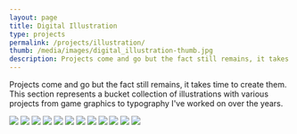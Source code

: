 ```yaml
---
layout: page
title: Digital Illustration
type: projects
permalink: /projects/illustration/
thumb: /media/images/digital_illustration-thumb.jpg
description: Projects come and go but the fact still remains, it takes time to create them. This section represents a bucket collection of illustrations with various projects from game graphics to typography I've worked on over the years.
---
```


Projects come and go but the fact still remains, it takes time to create them. This section represents a bucket collection of illustrations with various projects from game graphics to typography I've worked on over the years.


![](/media/images/digital_illustration_1.jpg)
![](/media/images/digital_illustration_2.jpg)
![](/media/images/digital_illustration_3.jpg)
![](/media/images/digital_illustration_4.jpg)
![](/media/images/digital_illustration_5.jpg)
![](/media/images/digital_illustration_6.jpg)
![](/media/images/digital_illustration_7.jpg)
![](/media/images/digital_illustration_8.jpg)
![](/media/images/digital_illustration_9.jpg)
![](/media/images/digital_illustration_10.jpg)
![](/media/images/digital_illustration_11.jpg)
![](/media/images/digital_illustration_12.jpg)

